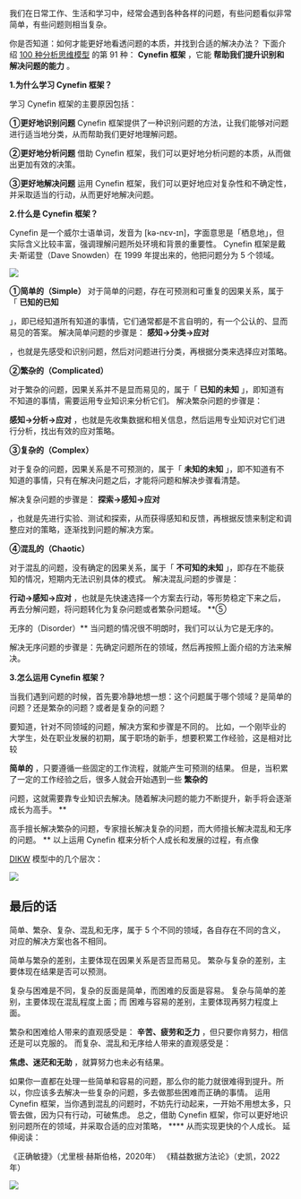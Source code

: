 我们在日常工作、生活和学习中，经常会遇到各种各样的问题，有些问题看似非常简单，有些问题则相当复杂。

你是否知道：如何才能更好地看透问题的本质，并找到合适的解决办法？  下面介绍 [100 种分析思维模型](https://mp.weixin.qq.com/mp/appmsgalbum?__biz=MzA4ODE2OTIxMw==&action=getalbum&album_id=1701638273011351554#wechat_redirect) 的第 91 种： **Cynefin 框架** ，它能 **帮助我们提升识别和解决问题的能力** 。

**1.为什么学习 Cynefin 框架？**

学习 Cynefin 框架的主要原因包括： 

**①更好地识别问题** Cynefin 框架提供了一种识别问题的方法，让我们能够对问题进行适当地分类，从而帮助我们更好地理解问题。 

**②更好地分析问题** 借助 Cynefin 框架，我们可以更好地分析问题的本质，从而做出更加有效的决策。 

**③更好地解决问题** 运用 Cynefin 框架，我们可以更好地应对复杂性和不确定性，并采取适当的行动，从而更好地解决问题。

**2.什么是 Cynefin 框架？**

 Cynefin 是一个威尔士语单词，发音为 [kə-nɛv-ɪn]，字面意思是「栖息地」，但实际含义比较丰富，强调理解问题所处环境和背景的重要性。  Cynefin 框架是戴夫·斯诺登（Dave Snowden）在 1999 年提出来的，他把问题分为 5 个领域。

![](https://mmbiz.qpic.cn/mmbiz_png/giaycic3UNwo3heDMGulTc9pC6JT2PkWlH0QEvTUkxCuAk3jiaCrmhicQAjUvIfaiads9gN2alYN6wh1ebBrrkx4edg/640?wx_fmt=png&from=appmsg) 

**①简单的（Simple）** 对于简单的问题，存在可预测和可重复的因果关系，属于「 **已知的已知**

」，即已经知道所有知道的事情，它们通常都是不言自明的，有一个公认的、显而易见的答案。  解决简单问题的步骤是： **感知→分类→应对**

，也就是先感受和识别问题，然后对问题进行分类，再根据分类来选择应对策略。 

**②繁杂的（Complicated）**

对于繁杂的问题，因果关系并不是显而易见的，属于「 **已知的未知** 」，即知道有不知道的事情，需要运用专业知识来分析它们。  解决繁杂问题的步骤是：

**感知→分析→应对** ，也就是先收集数据和相关信息，然后运用专业知识对它们进行分析，找出有效的应对策略。 

**③复杂的（Complex）**

对于复杂的问题，因果关系是不可预测的，属于「 **未知的未知** 」，即不知道有不知道的事情，只有在解决问题之后，才能将问题和解决步骤看清楚。

解决复杂问题的步骤是： **探索→感知→应对**

，也就是先进行实验、测试和探索，从而获得感知和反馈，再根据反馈来制定和调整应对的策略，逐渐找到问题的解决方案。 

**④混乱的（Chaotic）**

对于混乱的问题，没有确定的因果关系，属于「 **不可知的未知** 」，即存在不能获知的情况，短期内无法识别具体的模式。  解决混乱问题的步骤是：

**行动→感知→应对** ，也就是先快速选择一个方案去行动，等形势稳定下来之后，再去分解问题，将问题转化为复杂问题或者繁杂问题域。  **⑤

无序的（Disorder）** 当问题的情况很不明朗时，我们可以认为它是无序的。

解决无序问题的步骤是：先确定问题所在的领域，然后再按照上面介绍的方法来解决。

**3.怎么运用 Cynefin 框架？**

当我们遇到问题的时候，首先要冷静地想一想：这个问题属于哪个领域？是简单的问题？还是繁杂的问题？或者是复杂的问题？

要知道，针对不同领域的问题，解决方案和步骤是不同的。  比如，一个刚毕业的大学生，处在职业发展的初期，属于职场的新手，想要积累工作经验，这是相对比较

**简单的** ，只要遵循一些固定的工作流程，就能产生可预测的结果。  但是，当积累了一定的工作经验之后，很多人就会开始遇到一些 **繁杂的**

问题，这就需要靠专业知识去解决。随着解决问题的能力不断提升，新手将会逐渐成长为高手。  **

高手擅长解决繁杂的问题，专家擅长解决复杂的问题，而大师擅长解决混乱和无序的问题。  ** 以上运用 Cynefin 框来分析个人成长和发展的过程，有点像

[DIKW](https://mp.weixin.qq.com/s?__biz=MzA4ODE2OTIxMw==&mid=2653481106&idx=1&sn=34818d71e37a146e8c131479898d9d90&scene=21#wechat_redirect) 模型中的几个层次：

![](https://mmbiz.qpic.cn/mmbiz_png/giaycic3UNwo3heDMGulTc9pC6JT2PkWlHLW8xkmM50FjORKZ62qNMfaMcoKS55VGlS7MESUtLXiaDQDsJayPX25w/640?wx_fmt=png&from=appmsg) 

## **最后的话**

 简单、繁杂、复杂、混乱和无序，属于 5 个不同的领域，各自存在不同的含义，对应的解决方案也各不相同。

简单与繁杂的差别，主要体现在因果关系是否显而易见。  繁杂与复杂的差别，主要体现在结果是否可以预测。

复杂与困难是不同，复杂的反面是简单，而困难的反面是容易。  复杂与简单的差别，主要体现在混乱程度上面；而  困难与容易的差别，主要体现再努力程度上面。

繁杂和困难给人带来的直观感受是：  **辛苦、疲劳和乏力** ，但只要你肯努力，相信还是可以克服的。  而复杂、混乱和无序给人带来的直观感受是：

**焦虑、迷茫和无助** ，就算努力也未必有结果。  

如果你一直都在处理一些简单和容易的问题，那么你的能力就很难得到提升。所以，你应该多去解决一些复杂的问题，多去做那些困难而正确的事情。  运用 Cynefin 框架，当你遇到混乱的问题时，不妨先行动起来，一开始不用想太多，只管去做，因为只有行动，可破焦虑。  总之，借助 Cynefin 框架，你可以更好地识别问题所在的领域，并采取合适的应对策略， **** 从而实现更快的个人成长。  延伸阅读：

《正确敏捷》（尤里根·赫斯伯格，2020年）  《精益数据方法论》（史凯，2022年）

![](https://visitor-badge.laobi.icu/badge?page_id=sjhfx.linji&left_text=PageViews&right_color=%2300589F)